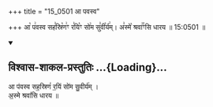 +++
title = "15_0501 आ पवस्व"

+++
आ꣡ प꣢वस्व सह꣣स्रि꣡ण꣢ꣳ र꣣यि꣡ꣳ सो꣢म सु꣣वी꣡र्य꣢म्। अ꣣स्मे꣡ श्रवा꣢꣯ꣳसि धारय ॥ 15:0501 ॥

<div class="js_include" newlevelforh1="2" title="विश्वास-शाकल-प्रस्तुतिः" unfilled url="/vedAH_Rk/shAkalam/saMhitA/vishvAsa-prastutiH/09/063/01_A_pavasva.md">
<details open><summary><h2>विश्वास-शाकल-प्रस्तुतिः ...{Loading}...</h2></summary>


आ प॑वस्व सह॒स्रिणं॑ र॒यिं सो॑म सु॒वीर्य॑म् ।  
अ॒स्मे श्रवां॑सि धारय ॥

</details>
</div>